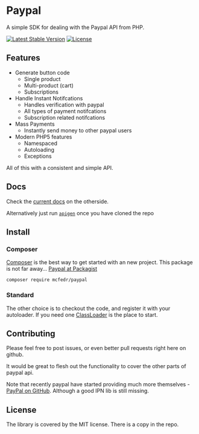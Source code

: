 # Paypal

A simple SDK for dealing with the Paypal API from PHP.

[![Latest Stable Version](https://poser.pugx.org/mcfedr/paypal/v/stable.png)](https://packagist.org/packages/mcfedr/paypal)
[![License](https://poser.pugx.org/mcfedr/paypal/license.png)](https://packagist.org/packages/mcfedr/paypal)

## Features

* Generate button code
  * Single product
  * Multi-product (cart)
  * Subscriptions
* Handle Instant Notifcations
  * Handles verification with paypal
  * All types of payment notifcations
  * Subscription related notifcations
* Mass Payments
  * Instantly send money to other paypal users
* Modern PHP5 features
  * Namespaced
  * Autoloading
  * Exceptions
  
All of this with a consistent and simple API.

## Docs

Check the [current docs](http://mcfedr.github.io/paypal-php/) on the otherside.

Alternatively just run [`apigen`](http://apigen.org/) once you have cloned the repo

## Install

### Composer

[Composer](http://getcomposer.org/) is the best way to get started with an new project. This package is not far away… [Paypal at Packagist](https://packagist.org/packages/mcfedr/paypal)

	composer require mcfedr/paypal

### Standard

The other choice is to checkout the code, and register it with your autoloader. If you need one [ClassLoader](https://github.com/symfony/ClassLoader) is the place to start.

## Contributing

Please feel free to post issues, or even better pull requests right here on github.

It would be great to flesh out the functionality to cover the other parts of paypal api.

Note that recently paypal have started providing much more themselves - [PayPal on GitHub](https://github.com/paypal).
Although a good IPN lib is still missing.

## License

The library is covered by the MIT license. There is a copy in the repo.
